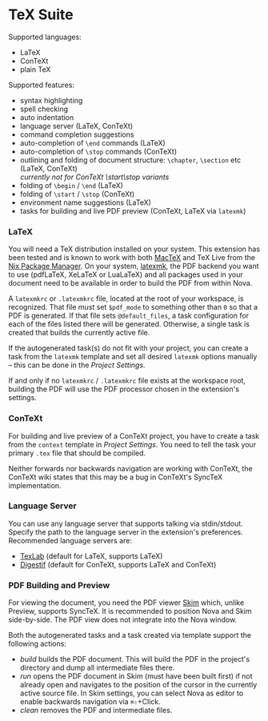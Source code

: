 # TeX Suite

Supported languages:

 - LaTeX
 - ConTeXt
 - plain TeX

Supported features:

- syntax highlighting
- spell checking
- auto indentation
- language server (LaTeX, ConTeXt)
- command completion suggestions
- auto-completion of `\end` commands (LaTeX)
- auto-completion of `\stop` commands (ConTeXt)
- outlining and folding of document structure: `\chapter`, `\section` etc (LaTeX, ConTeXt)  
  *currently not for ConTeXt \start\stop variants*
- folding of `\begin` / `\end` (LaTeX)
- folding of `\start` / `\stop` (ConTeXt)
- environment name suggestions (LaTeX)
- tasks for building and live PDF preview (ConTeXt, LaTeX via `latexmk`)

### LaTeX

You will need a TeX distribution installed on your system.
This extension has been tested and is known to work with both [MacTeX](https://www.tug.org/mactex/) and TeX Live from the [Nix Package Manager](https://nixos.org).
On your system, [latexmk](http://personal.psu.edu/~jcc8/software/latexmk/), the PDF backend you want to use (pdfLaTeX, XeLaTeX or LuaLaTeX) and all packages used in your document need to be available in order to build the PDF from within Nova.

A `latexmkrc` or `.latexmkrc` file, located at the root of your workspace, is recognized.
That file *must* set `$pdf_mode` to something other than `0` so that a PDF is generated.
If that file sets `@default_files`, a task configuration for each of the files listed there will be generated.
Otherwise, a single task is created that builds the currently active file.

If the autogenerated task(s) do not fit with your project, you can create a task from the `latexmk` template and set all desired `latexmk` options manually – this can be done in the *Project Settings*.

If and only if no `latexmkrc` / `.latexmkrc` file exists at the workspace root, building the PDF will use the PDF processor chosen in the extension's settings.

### ConTeXt
  
For building and live preview of a ConTeXt project, you have to create a task from the `context` template in *Project Settings*.
You need to tell the task your primary `.tex` file that should be compiled.

Neither forwards nor backwards navigation are working with ConTeXt, the ConTeXt wiki states that this may be a bug in ConTeXt's SyncTeX implementation.

### Language Server

You can use any language server that supports talking via stdin/stdout.
Specify the path to the language server in the extension's preferences.
Recommended language servers are:

 - [TexLab](https://github.com/latex-lsp/texlab) (default for LaTeX, supports LaTeX)
 - [Digestif](https://github.com/latex-lsp/texlab) (default for ConTeXt, supports LaTeX and ConTeXt)

### PDF Building and Preview

For viewing the document, you need the PDF viewer [Skim](https://skim-app.sourceforge.io) which, unlike Preview, supports SyncTeX.
It is recommended to position Nova and Skim side-by-side.
The PDF view does not integrate into the Nova window.

Both the autogenerated tasks and a task created via template support the following actions:

- *build* builds the PDF document.
  This will build the PDF in the project's directory and dump all intermediate files there.
- *run* opens the PDF document in Skim (must have been built first) if not already open and navigates to the position of the cursor in the currently active source file.
  In Skim settings, you can select Nova as editor to enable backwards navigation via `⌘⇧`+Click.
- *clean* removes the PDF and intermediate files.